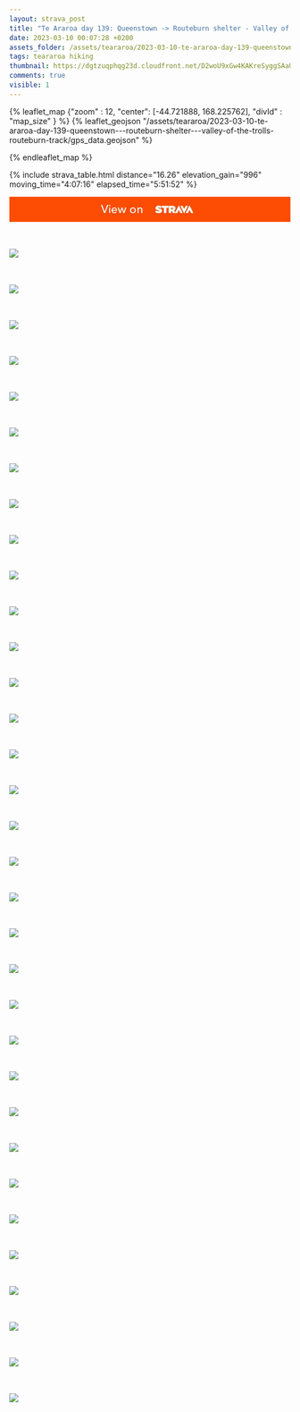 ```yaml
---
layout: strava_post
title: "Te Araroa day 139: Queenstown -> Routeburn shelter - Valley of the trolls (Routeburn track)"
date: 2023-03-10 00:07:28 +0200
assets_folder: /assets/teararoa/2023-03-10-te-araroa-day-139-queenstown---routeburn-shelter---valley-of-the-trolls-routeburn-track
tags: teararoa hiking
thumbnail: https://dgtzuqphqg23d.cloudfront.net/D2woU9xGw4KAKreSyggSAaUrtq_ErXbAFHusymzCuKY-1024x768.jpg
comments: true
visible: 1
---
```



{% leaflet_map {"zoom" : 12,
                  "center": [-44.721888, 168.225762],
                 "divId" : "map_size" } %}
    {% leaflet_geojson "/assets/teararoa/2023-03-10-te-araroa-day-139-queenstown---routeburn-shelter---valley-of-the-trolls-routeburn-track/gps_data.geojson" %}

{% endleaflet_map %}





{% include strava_table.html distance="16.26" elevation_gain="996" moving_time="4:07:16" elapsed_time="5:51:52" %}

[![](/assets/strava.jpg)](https://www.strava.com/activities/8710714009)


<br />

![](https://dgtzuqphqg23d.cloudfront.net/D2woU9xGw4KAKreSyggSAaUrtq_ErXbAFHusymzCuKY-1024x768.jpg)


<br />

![](https://dgtzuqphqg23d.cloudfront.net/QdPVr3T7cfRgO-yBsXON_cIXolFU4Zj7wMxgOSBAWgQ-1024x768.jpg)


<br />

![](https://dgtzuqphqg23d.cloudfront.net/QrXGO-2z6kq5NcQbAgaQbsLnuE9e-P1ma-1ihylppPw-1024x768.jpg)


<br />

![](https://dgtzuqphqg23d.cloudfront.net/hrfh-lhqshdpNphTl_i1UAJnuQ09c35nh5nSsoNkltY-768x1024.jpg)


<br />

![](https://dgtzuqphqg23d.cloudfront.net/KQ0Aa5VQuJxXOfkqWhp_GO2jkc2KEOfiKQXu35e0vD8-768x1024.jpg)


<br />

![](https://dgtzuqphqg23d.cloudfront.net/7wBNscL8S3to4MbQ_SC9tE02aIu22fzbucJMtII7qew-1024x768.jpg)


<br />

![](https://dgtzuqphqg23d.cloudfront.net/iXTyyXNl4-U1oMvIdZz1-q04pW7d8lq_twzFU2WCpoE-768x1024.jpg)


<br />

![](https://dgtzuqphqg23d.cloudfront.net/3hiIDvC7cYijWbmJY67FBdE-5rnYNJEQuymg8BS0g7o-1024x768.jpg)


<br />

![](https://dgtzuqphqg23d.cloudfront.net/OrriYNWuKF5vR76AVdwhf5s21W0f89LacAiQkhbYCjk-768x1024.jpg)


<br />

![](https://dgtzuqphqg23d.cloudfront.net/WIK0vCNXZUWb5oPa0h0w78g-S96zgMoWrzsLsqMIiiU-1024x768.jpg)


<br />

![](https://dgtzuqphqg23d.cloudfront.net/kbBDR_zmoQOixvU2_bQrLT6ycM05cjrQoBrxYcs-jMc-768x1024.jpg)


<br />

![](https://dgtzuqphqg23d.cloudfront.net/XXa4DCZhCcOcfSU9lwbGY9BDV1AIQYiRyB7xUaMzUvk-1024x768.jpg)


<br />

![](https://dgtzuqphqg23d.cloudfront.net/PSLVvIYrSZb38vgoQV7s6r1tF1iymmUSgwLSZnBdnMM-768x1024.jpg)


<br />

![](https://dgtzuqphqg23d.cloudfront.net/6jd3qZB2Gec9315-vHaMaP0wI2iZYfTG7xIs5-zD-KM-1024x768.jpg)


<br />

![](https://dgtzuqphqg23d.cloudfront.net/wPLQ7YDOVUOFkEeiUqwTcUNNjYviFxD1bC4uvC0Tc3c-1024x768.jpg)


<br />

![](https://dgtzuqphqg23d.cloudfront.net/XRgtVIdoD9xJmvtlQ1cdQCLwWLRc-SxMOVkiOtKUpFI-1024x768.jpg)


<br />

![](https://dgtzuqphqg23d.cloudfront.net/QYtuu0jdzdT01ss2zZAgXuVX7KPU0i-PYm8hkpdXP7E-1024x768.jpg)


<br />

![](https://dgtzuqphqg23d.cloudfront.net/cvpm_oMA--kNjM6IJRXINE7el1A1eZSmFCF5_Qv2B_8-1024x768.jpg)


<br />

![](https://dgtzuqphqg23d.cloudfront.net/bVsLaN2zeN7eF6RANasbfLDvH8-L-qrBbjZmfqisgo4-1024x768.jpg)


<br />

![](https://dgtzuqphqg23d.cloudfront.net/y-8xkqkqXZE80qcFKqhFIwaKtomaHSIYQavR5B5ZJeI-768x1024.jpg)


<br />

![](https://dgtzuqphqg23d.cloudfront.net/kdrAK4ab4phCNlb_X-RMaIGV-zUw2uVF56iPTz_1MY4-1024x768.jpg)


<br />

![](https://dgtzuqphqg23d.cloudfront.net/NrWg84tmgk7_O5USpWViJRovqSNeTDZFhwFm6z5FKv0-1024x768.jpg)


<br />

![](https://dgtzuqphqg23d.cloudfront.net/DRKgazOWH1uE1ixfCu02goLDm7vXrjMGnSVRKQbDV5k-768x1024.jpg)


<br />

![](https://dgtzuqphqg23d.cloudfront.net/jcok_Em60oKtuar2FpApAmqjscs0cd4gUmQRMk5Ct4A-1024x768.jpg)


<br />

![](https://dgtzuqphqg23d.cloudfront.net/cpce35hAeTdkI31HnSggRRE41J3qf9bvanNeW7A4580-1024x768.jpg)


<br />

![](https://dgtzuqphqg23d.cloudfront.net/vMqpzv_oLA9D15kkfgamm8l9CFhAvgZq2Q9ocYg7QWo-1024x768.jpg)


<br />

![](https://dgtzuqphqg23d.cloudfront.net/SZnBDPGBRW-a5WylZX5kpRaznAIt-k9K-5XajBWXVNo-768x1024.jpg)


<br />

![](https://dgtzuqphqg23d.cloudfront.net/b5WHvBhEut292wMBDGDbJnSlvXXx82MTJw6QD-YVtOk-1024x768.jpg)


<br />

![](https://dgtzuqphqg23d.cloudfront.net/_ZDa6EynRm4H8QEmjPzrlFfek-qYjUldG1TtGTjBwws-1024x768.jpg)


<br />

![](https://dgtzuqphqg23d.cloudfront.net/Ana5azoP6M0LsgC9IDgojfHCTqOHSNpHJae292DrRbI-768x1024.jpg)


<br />

![](https://dgtzuqphqg23d.cloudfront.net/010JIFgwpfuV2tqNUcyVVkL45xnN1OXlhcxqHF0oTGw-1024x768.jpg)


<br />

![](https://dgtzuqphqg23d.cloudfront.net/lZPZeW1qWiA9Ypx5BzIL44xqWh-n54JwENABYdDYdfk-1024x768.jpg)


<br />

![](https://dgtzuqphqg23d.cloudfront.net/umZ4g5vUh54mvF7ixWkFU_4GwcnF_m1OfzcFqS-Lits-1024x768.jpg)
